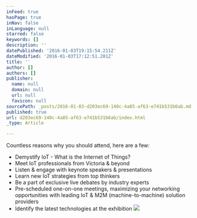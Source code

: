```yaml
---
inFeed: true
hasPage: true
inNav: false
inLanguage: null
starred: false
keywords: []
description: ''
datePublished: '2016-01-03T19:15:54.211Z'
dateModified: '2016-01-03T17:12:51.201Z'
title: ''
author: []
authors: []
publisher:
  name: null
  domain: null
  url: null
  favicon: null
sourcePath: _posts/2016-01-03-d203ec69-140c-4a85-af63-e741b531b6ab.md
published: true
url: d203ec69-140c-4a85-af63-e741b531b6ab/index.html
_type: Article

---
```

Countless reasons why you should attend, here are a few:

* Demystify IoT - What is the Internet of Things?
* Meet IoT professionals from Victoria & beyond
* Listen & engage with keynote speakers & presentations
* Learn new IoT strategies from top thinkers 
* Be a part of exclusive live debates by industry experts
* Pre-scheduled one-on-one meetings, maximizing your networking opportunities with leading IoT & M2M (machine-to-machine) solution providers
* Identify the latest technologies at the exhibition ![](https://the-grid-user-content.s3-us-west-2.amazonaws.com/5fa33bc6-ff03-49d7-a80b-8ce14acf6d79.jpg)